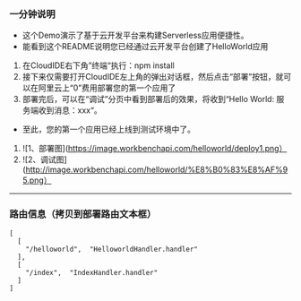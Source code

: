 ### 一分钟说明
+ 这个Demo演示了基于云开发平台来构建Serverless应用便捷性。
+ 能看到这个README说明您已经通过云开发平台创建了HelloWorld应用
1. 在CloudIDE右下角”终端“执行：npm install
2. 接下来仅需要打开CloudIDE左上角的弹出对话框，然后点击“部署”按钮，就可以在阿里云上“0”费用部署您的第一个应用了
3. 部署完后，可以在“调试”分页中看到部署后的效果，将收到“Hello World: 服务端收到消息：xxx“。
+ 至此，您的第一个应用已经上线到测试环境中了。
1. ![1、部署图](https://image.workbenchapi.com/helloworld/deploy1.png）
2. ![2、调试图](http://image.workbenchapi.com/helloworld/%E8%B0%83%E8%AF%95.png）

---
### 路由信息（**拷贝**到部署路由文本框）
```
[
  [
    "/helloworld",  "HelloworldHandler.handler"
  ],
  [
    "/index",  "IndexHandler.handler"
  ]
]
```

